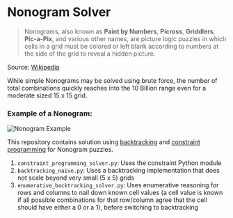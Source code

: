 # Nonogram Solver

> Nonograms, also known as **Paint by Numbers**, **Picross**, **Griddlers**, **Pic-a-Pix**, and various other names, are picture logic puzzles in which cells in a grid must be colored or left blank according to numbers at the side of the grid to reveal a hidden picture.

Source: [Wikipedia](https://en.wikipedia.org/wiki/Nonogram)

While simple Nonograms may be solved using brute force, the number of total combinations quickly reaches into the 10 Billion range even for a moderate sized 15 x 15 grid.

### Example of a Nonogram:

![Nonogram Example](https://upload.wikimedia.org/wikipedia/commons/thumb/9/9f/Nonogram_wiki.svg/500px-Nonogram_wiki.svg.png "Nonogram example for the letter W")

This repository contains solution using [backtracking](https://en.wikipedia.org/wiki/Backtracking) and [constraint programming](https://en.wikipedia.org/wiki/Constraint_programming) for Nonogram puzzles.

1. `constraint_programming_solver.py`: Uses the constraint Python module
2. `backtracking_naive.py`: Uses a backtracking implementation that does not scale beyond very small (5 x 5) grids
3. `enumerative_backtracking_solver.py`: Uses enumerative reasoning for rows and columns to nail down known cell values (a cell value is known if all possible combinations for that row/column agree that the cell should have either a 0 or a 1), before switching to backtracking
